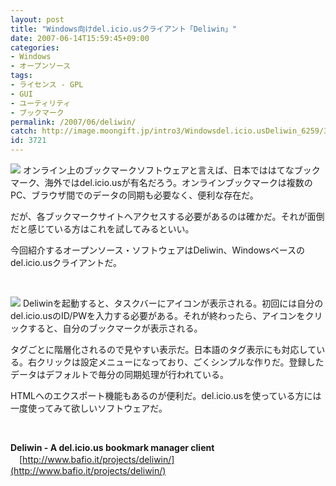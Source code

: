 ```yaml
---
layout: post
title: "Windows向けdel.icio.usクライアント「Deliwin」"
date: 2007-06-14T15:59:45+09:00
categories:
- Windows
- オープンソース
tags: 
- ライセンス - GPL
- GUI
- ユーティリティ
- ブックマーク
permalink: /2007/06/deliwin/
catch: http://image.moongift.jp/intro3/Windowsdel.icio.usDeliwin_6259/3dsearch1_thumb.png
id: 3721
---
```

[![](http://image.moongift.jp/intro3/Windowsdel.icio.usDeliwin_6259/3dsearch2_thumb1.png)](http://image.moongift.jp/intro3/Windowsdel.icio.usDeliwin_6259/3dsearch23.png) オンライン上のブックマークソフトウェアと言えば、日本でははてなブックマーク、海外ではdel.icio.usが有名だろう。オンラインブックマークは複数のPC、ブラウザ間でのデータの同期も必要なく、便利な存在だ。

 

だが、各ブックマークサイトへアクセスする必要があるのは確かだ。それが面倒だと感じている方はこれを試してみるといい。

 

今回紹介するオープンソース・ソフトウェアはDeliwin、Windowsベースのdel.icio.usクライアントだ。

 

&nbsp;

 <!--more--> 

[![](http://image.moongift.jp/intro3/Windowsdel.icio.usDeliwin_6259/3dsearch1_thumb.png)](http://image.moongift.jp/intro3/Windowsdel.icio.usDeliwin_6259/3dsearch14.png) Deliwinを起動すると、タスクバーにアイコンが表示される。初回には自分のdel.icio.usのID/PWを入力する必要がある。それが終わったら、アイコンをクリックすると、自分のブックマークが表示される。

 

タグごとに階層化されるので見やすい表示だ。日本語のタグ表示にも対応している。右クリックは設定メニューになっており、ごくシンプルな作りだ。登録したデータはデフォルトで毎分の同期処理が行われている。

 

HTMLへのエクスポート機能もあるのが便利だ。del.icio.usを使っている方には一度使ってみて欲しいソフトウェアだ。

 

&nbsp;

 

**Deliwin - A del.icio.us bookmark manager client**  
　[http://www.bafio.it/projects/deliwin/](http://www.bafio.it/projects/deliwin/)


